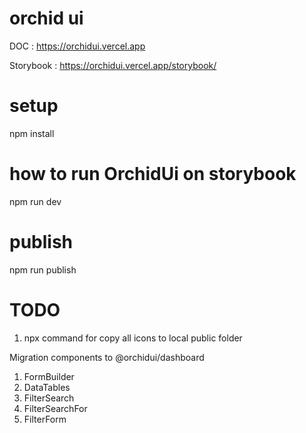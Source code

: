 # orchid ui

DOC : https://orchidui.vercel.app

Storybook : https://orchidui.vercel.app/storybook/

# setup

npm install

# how to run OrchidUi on storybook

npm run dev

# publish

npm run publish

# TODO

1. npx command for copy all icons to local public folder


Migration components to @orchidui/dashboard
1. FormBuilder
2. DataTables
3. FilterSearch
4. FilterSearchFor
5. FilterForm